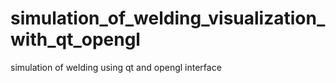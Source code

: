 # simulation_of_welding_visualization_with_qt_opengl
 simulation of welding using qt and opengl interface
